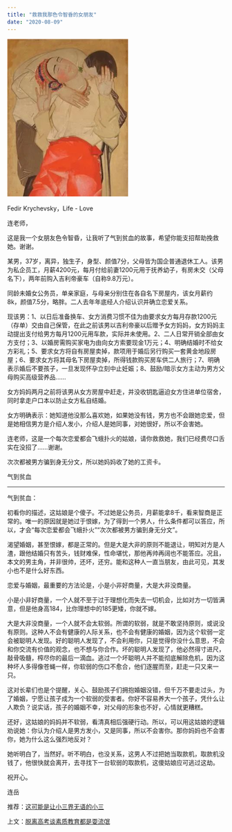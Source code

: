 ```yaml
---
title: "救救我那色令智昏的女朋友"
date: "2020-08-09"
---
```


  

![连岳文章](images/连岳文章picture-13.jpg)

Fedir Krychevsky，Life - Love

  

连老师，

  

这是我一个女朋友色令智昏，让我听了气到贫血的故事，希望你能支招帮助挽救她。谢谢。

  

某男，37岁，离异，独生子，身型、颜值7分，父母皆为国企普通退休工人。该男为私企员工，月薪4200元，每月付给前妻1200元用于抚养幼子，有房未交（父母名下），两年前购入吉利帝豪车（自称9.8万元）。

  

同龄未婚女公务员，单亲家庭，与母亲分别住在各自名下房屋内，该女月薪约8k，颜值7.5分，略胖。二人去年年底经人介绍认识并确立恋爱关系。

  

现该男：1、以日后准备换车、女方消费习惯不佳为由要求女方每月存款1200元（存单）交由自己保管，在此之前该男以吉利帝豪以后赠予女方妈妈，女方妈妈主动提出支付给男方每月1200元用车款，实际并未使用。2、二人日常开销全部由女方支付；3、以婚房需购买家电为由向女方索要现金1万元；4、明确结婚时不给女方彩礼；5、要求女方将自有房屋卖掉，款项用于婚后另行购买一套黄金地段房屋；6、要求女方将其母名下房屋卖掉，所得钱款购买房车供二人旅行；7、明确表示婚后不要孩子，一旦发现怀孕立刻中止妊娠；8、鼓励/暗示女方主动为男方父母购买高级营养品……

  

女方妈妈两月之前将该男从女方房屋中赶走，并没收钥匙逼迫女方住进单位宿舍，同时拿走户口本以防止女方私自结婚。

  

女方明确表示：她知道他没那么喜欢她，如果她没有钱，男方也不会跟她恋爱，但是她相信男方是介绍人发小，介绍人是她同事，对她很好，所以不会害她。

  

连老师，这是一个每次恋爱都会飞蛾扑火的姑娘，请你救救她，我们已经费尽口舌实在没招了……谢谢。

  

次次都被男方骗到身无分文，所以她妈妈收了她的工资卡。

  

气到贫血

  

* * *

  

气到贫血：

  

初看你的描述，这姑娘是个傻子。不过她是公务员，月薪能拿8千，看来智商是正常的。唯一的原因就是她过于恨嫁，为了得到一个男人，什么条件都可以答应，所以，才会“每次恋爱都会飞蛾扑火”“次次都被男方骗到身无分文”。

  

渴望婚姻，甚至恨嫁，都是正常的。但是大是大非的原则不能退让，明知对方是人渣，跟他结婚只有苦头，钱财难保，性命堪忧，那他再帅再阔也不能答应。况且，本文的男主角，并非很帅，还坏，还穷。能和这种人一直当朋友，由此可见，其发小也不是什么好东西。

  

恋爱与婚姻，最重要的方法论是，小是小非好商量，大是大非没商量。

  

小是小非好商量，一个人就不至于过于理想化而失去一切机会，比如对方一切皆满意，但是他身高184，比你理想中的185更矮，你就不嫁。

  

大是大非没商量，一个人就不会太软弱。所谓的软弱，就是不敢坚持原则，或说没有原则。这种人不会有健康的人际关系，也不会有健康的婚姻，因为这个软弱一定会被聪明人发现。好的聪明人发现了，不会利用你，只是觉得你没什么意思，不会和你交流有价值的观念，也不想与你合作。坏的聪明人发现了，他必然得寸进尺，敲骨吸髓，榨尽你的最后一滴血。逃过一个坏聪明人并不能彻底解除危机，因为这种坏人多得像苍蝇一样，你软弱的伤口不愈合，他们逐腥而至，赶走一只又来一只。

  

这对长辈们也是个提醒，关心、鼓励孩子们拥抱婚姻没错，但千万不要走过头，为了婚姻，宁愿让孩子成为一个软弱的受害者。你好不容易养大一个孩子，凭什么让人欺负？说实话，孩子的婚姻不幸，对父母的形象也不好，心情就更糟糕。

  

还好，这姑娘的妈妈并不软弱，看清真相后强硬行动。所以，可以用这姑娘的逻辑劝说她：你认为介绍人是男方发小，又是同事，所以不会害你。那你妈妈也不会害你，她为什么这么强烈地反对？

  

她听明白了，当然好。听不明白，也没关系，这男人不过把她当取款机，取款机没钱了，他很快就会离开，去寻找下一台软弱的取款机，这傻姑娘应可逃过这劫。

  

祝开心。

  

连岳

  

推荐：[这可能是让小三界无语的小三](http://mp.weixin.qq.com/s?__biz=MjM5NDU0Mjk2MQ==&mid=2651645501&idx=1&sn=43101bddfc18d185547848c7b813f9ad&chksm=bd7e62238a09eb356b804a26733c0b866744af441dbc19306aaa78b2ec6dcdb8a54b21c4094f&scene=21#wechat_redirect)  

上文：[脱离高考谈素质教育都是耍流氓](http://mp.weixin.qq.com/s?__biz=MjM5NDU0Mjk2MQ==&mid=2651645968&idx=1&sn=0b44d01a1e8a4a6fa114ad54c5b364f7&chksm=bd7e6c0e8a09e518cdde764a6f264ee0c3d293eaf20963a2224174e9db0367a8ace716e8a8ea&scene=21#wechat_redirect)
